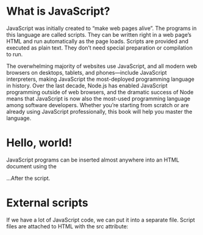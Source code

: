 # What is JavaScript?
JavaScript was initially created to “make web pages alive”.
The programs in this language are called scripts. They can be written right in a web page’s HTML and run automatically as the page loads.
Scripts are provided and executed as plain text. They don’t need special preparation or compilation to run.

The overwhelming majority of websites use JavaScript, and all modern web browsers on desktops, tablets, and phones—include JavaScript interpreters, making JavaScript the most-deployed programming language in history. Over the last decade, Node.js has enabled JavaScript programming outside of web browsers, and the dramatic success of Node means that JavaScript is now also the most-used programming language among software developers. Whether you’re starting from scratch or are already using JavaScript professionally, this book will help you master the language.

# Hello, world!
JavaScript programs can be inserted almost anywhere into an HTML document using the <script> tag.
For instance:

<!DOCTYPE HTML>
<html>
<body>
  <p>Before the script...</p>
  <script>
    alert( 'Hello, world!' );
  </script>
  <p>...After the script.</p>
</body>
</html>

# External scripts
If we have a lot of JavaScript code, we can put it into a separate file.
Script files are attached to HTML with the src attribute:
#
<script src="/path/to/script.js"></script>
